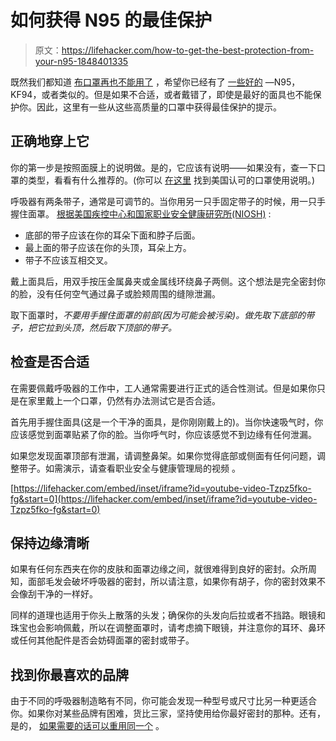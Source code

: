 # 如何获得 N95 的最佳保护

> 原文：<https://lifehacker.com/how-to-get-the-best-protection-from-your-n95-1848401335>

既然我们都知道 [布口罩再也不能用了](https://lifehacker.com/stop-wearing-cloth-masks-1848300414) ，希望你已经有了 [一些好的](https://lifehacker.com/how-to-buy-a-high-quality-mask-1846153740) —N95，KF94，或者类似的。但是如果不合适，或者戴错了，即使是最好的面具也不能保护你。因此，这里有一些从这些高质量的口罩中获得最佳保护的提示。



## 正确地穿上它

你的第一步是按照面膜上的说明做。是的，它应该有说明——如果没有，查一下口罩的类型，看看有什么推荐的。(你可以 [在这里](https://www.cdc.gov/niosh/npptl/topics/respirators/disp_part/) 找到美国认可的口罩使用说明。)

呼吸器有两条带子，通常是可调节的。当你用另一只手固定带子的时候，用一只手握住面罩。 [根据美国疾控中心和国家职业安全健康研究所(NIOSH)](https://www.cdc.gov/niosh/docs/2010-133/pdfs/2010-133.pdf) :

*   底部的带子应该在你的耳朵下面和脖子后面。
*   最上面的带子应该在你的头顶，耳朵上方。
*   带子不应该互相交叉。

戴上面具后，用双手按压金属鼻夹或金属线环绕鼻子两侧。这个想法是完全密封你的脸，没有任何空气通过鼻子或脸颊周围的缝隙泄漏。

取下面罩时，*不要用手握住面罩的前部(因为可能会被污染)。*做*先取下底部的带子，把它拉到头顶，然后取下顶部的带子。*

## 检查是否合适

在需要佩戴呼吸器的工作中，工人通常需要进行正式的适合性测试。但是如果你只是在家里戴上一个口罩，仍然有办法测试它是否合适。

首先用手握住面具(这是一个干净的面具，是你刚刚戴上的)。当你快速吸气时，你应该感觉到面罩贴紧了你的脸。当你呼气时，你应该感觉不到边缘有任何泄漏。

如果您发现面罩顶部有泄漏，请调整鼻架。如果你觉得底部或侧面有任何问题，调整带子。如需演示，请查看职业安全与健康管理局的视频 。

 [https://lifehacker.com/embed/inset/iframe?id=youtube-video-Tzpz5fko-fg&start=0](https://lifehacker.com/embed/inset/iframe?id=youtube-video-Tzpz5fko-fg&start=0) 

## 保持边缘清晰

如果有任何东西夹在你的皮肤和面罩边缘之间，就很难得到良好的密封。众所周知，面部毛发会破坏呼吸器的密封，所以请注意，如果你有胡子，你的密封效果不会像刮干净的一样好。

同样的道理也适用于你头上散落的头发；确保你的头发向后拉或者不挡路。眼镜和珠宝也会影响佩戴，所以在调整面罩时，请考虑摘下眼镜，并注意你的耳环、鼻环或任何其他配件是否会妨碍面罩的密封或带子。

## 找到你最喜欢的品牌

由于不同的呼吸器制造略有不同，你可能会发现一种型号或尺寸比另一种更适合你。如果你对某些品牌有困难，货比三家，坚持使用给你最好密封的那种。还有，是的， [如果需要的话可以重用同一个](https://lifehacker.com/how-long-can-you-keep-using-the-same-n95-mask-1848345117) 。